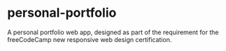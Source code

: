 # personal-portfolio
A personal portfolio web app, designed as part of the requirement for the freeCodeCamp new responsive web design certification.
